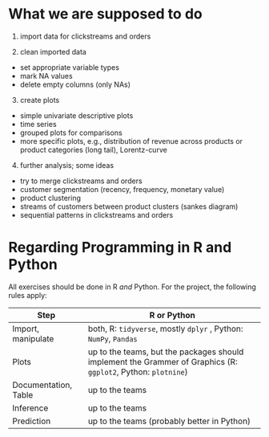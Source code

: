 # What we are supposed to do


1) import data for clickstreams and orders <br>

2) clean imported data
* set appropriate variable types
* mark NA values
* delete empty columns (only NAs)

3) create plots<br>
* simple univariate descriptive plots
* time series
* grouped plots for comparisons
* more specific plots, e.g., distribution of revenue across products or
product categories (long tail), Lorentz-curve

4) further analysis; some ideas
* try to merge clickstreams and orders
* customer segmentation (recency, frequency, monetary value)
* product clustering
* streams of customers between product clusters (sankes diagram)
* sequential patterns in clickstreams and orders

# Regarding Programming in R and Python

All exercises should be done in R _and_ Python. For the project, the following
rules apply:


Step  | R or Python
--|--
Import, manipulate  |  both, R: `tidyverse`, mostly `dplyr` , Python: `NumPy`, `Pandas`
Plots  |  up to the teams, but the packages should implement the Grammer of Graphics (R: `ggplot2`, Python: `plotnine`)
Documentation, Table  |  up to the teams
Inference  |  up to the teams
Prediction |  up to the teams (probably better in Python)
